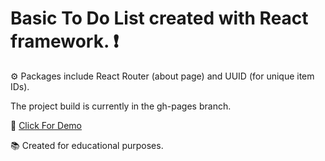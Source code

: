 # Basic To Do List created with React framework. :exclamation:

:gear: Packages include React Router (about page) and UUID (for unique item IDs).

The project build is currently in the gh-pages branch.

:rocket: [Click For Demo](https://eager-dijkstra-e8ac25.netlify.com/)

:books: Created for educational purposes.
